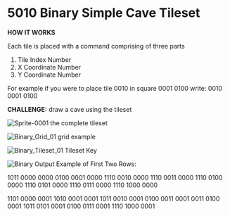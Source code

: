 # 5010 Binary Simple Cave Tileset

**HOW IT WORKS**

Each tile is placed with a command comprising of three parts
1. Tile Index Number
2. X Coordinate Number
3. Y Coordinate Number

For example if you were to place tile 0010 in square 0001 0100 write: 0010 0001 0100

**CHALLENGE:** draw a cave using the tileset

![Sprite-0001](https://github.com/user-attachments/assets/5bb1ff03-5e05-4578-8479-55867fc93118)
the complete tileset

![Binary_Grid_01](https://github.com/user-attachments/assets/450612da-841f-431e-82e7-59803420f7f8)
grid example

![Binary_Tileset_01](https://github.com/user-attachments/assets/64a4f9dc-96c1-42b5-807b-15254197c70a)
Tileset Key

![Binary Output](https://github.com/user-attachments/assets/0e8a010a-419a-4a38-b07f-bba7f5f1f0ab)
Example of First Two Rows:

1011 0000 0000
0100 0001 0000
1110 0010 0000
1110 0011 0000
1110 0100 0000
1110 0101 0000
1110 0111 0000
1110 1000 0000

1101 0000 0001
1010 0001 0001
1011 0010 0001
0100 0011 0001
0011 0100 0001
1011 0101 0001
0100 0111 0001
1110 1000 0001

